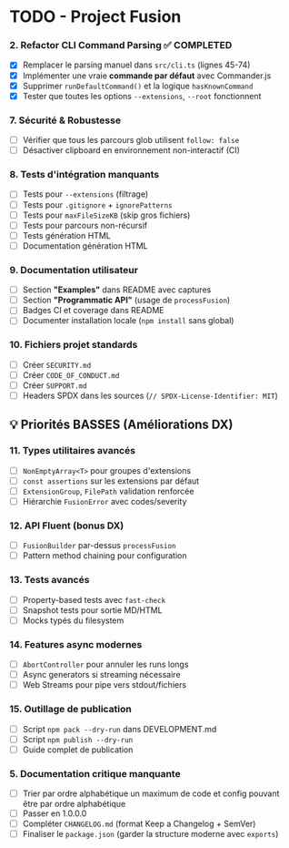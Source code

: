 # TODO - Project Fusion

### 2. Refactor CLI Command Parsing ✅ COMPLETED
- [x] Remplacer le parsing manuel dans `src/cli.ts` (lignes 45-74)
- [x] Implémenter une vraie **commande par défaut** avec Commander.js
- [x] Supprimer `runDefaultCommand()` et la logique `hasKnownCommand`
- [x] Tester que toutes les options `--extensions`, `--root` fonctionnent

### 7. Sécurité & Robustesse  
- [ ] Vérifier que tous les parcours glob utilisent `follow: false`
- [ ] Désactiver clipboard en environnement non-interactif (CI)

### 8. Tests d'intégration manquants
- [ ] Tests pour `--extensions` (filtrage)
- [ ] Tests pour `.gitignore` + `ignorePatterns` 
- [ ] Tests pour `maxFileSizeKB` (skip gros fichiers)
- [ ] Tests pour parcours non-récursif
- [ ] Tests génération HTML
- [ ] Documentation génération HTML

### 9. Documentation utilisateur
- [ ] Section **"Examples"** dans README avec captures
- [ ] Section **"Programmatic API"** (usage de `processFusion`)
- [ ] Badges CI et coverage dans README
- [ ] Documenter installation locale (`npm install` sans global)

### 10. Fichiers projet standards
- [ ] Créer `SECURITY.md`
- [ ] Créer `CODE_OF_CONDUCT.md` 
- [ ] Créer `SUPPORT.md`
- [ ] Headers SPDX dans les sources (`// SPDX-License-Identifier: MIT`)

## 💡 Priorités BASSES (Améliorations DX)

### 11. Types utilitaires avancés
- [ ] `NonEmptyArray<T>` pour groupes d'extensions
- [ ] `const assertions` sur les extensions par défaut
- [ ] `ExtensionGroup`, `FilePath` validation renforcée
- [ ] Hiérarchie `FusionError` avec codes/severity

### 12. API Fluent (bonus DX)
- [ ] `FusionBuilder` par-dessus `processFusion`
- [ ] Pattern method chaining pour configuration

### 13. Tests avancés
- [ ] Property-based tests avec `fast-check`
- [ ] Snapshot tests pour sortie MD/HTML
- [ ] Mocks typés du filesystem

### 14. Features async modernes
- [ ] `AbortController` pour annuler les runs longs
- [ ] Async generators si streaming nécessaire
- [ ] Web Streams pour pipe vers stdout/fichiers

### 15. Outillage de publication
- [ ] Script `npm pack --dry-run` dans DEVELOPMENT.md
- [ ] Script `npm publish --dry-run` 
- [ ] Guide complet de publication

### 5. Documentation critique manquante
- [ ] Trier par ordre alphabétique un maximum de code et config pouvant être par ordre alphabétique
- [ ] Passer en 1.0.0.0
- [ ] Compléter `CHANGELOG.md` (format Keep a Changelog + SemVer)
- [ ] Finaliser le `package.json` (garder la structure moderne avec `exports`)